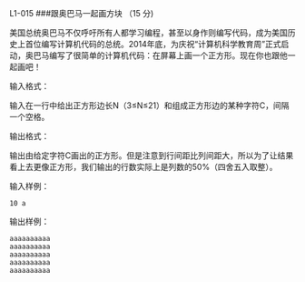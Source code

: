 L1-015 
###跟奥巴马一起画方块 （15 分)
 
美国总统奥巴马不仅呼吁所有人都学习编程，甚至以身作则编写代码，成为美国历史上首位编写计算机代码的总统。2014年底，为庆祝“计算机科学教育周”正式启动，奥巴马编写了很简单的计算机代码：在屏幕上画一个正方形。现在你也跟他一起画吧！

输入格式：

输入在一行中给出正方形边长N（3≤N≤21）和组成正方形边的某种字符C，间隔一个空格。

输出格式：

输出由给定字符C画出的正方形。但是注意到行间距比列间距大，所以为了让结果看上去更像正方形，我们输出的行数实际上是列数的50%（四舍五入取整）。

输入样例：

```
10 a
```

输出样例：

```
aaaaaaaaaa
aaaaaaaaaa
aaaaaaaaaa
aaaaaaaaaa
aaaaaaaaaa
```
